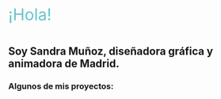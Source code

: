 ---
---
<p style="font-size: 32px; padding-bottom: 2%; color: rgb(104, 195, 206);"> ¡Hola! </p>
<h2>Soy Sandra Muñoz, diseñadora gráfica y animadora de Madrid.</h2>

<h3 style="margin-top= 4%;"> Algunos de mis proyectos: </h3>
